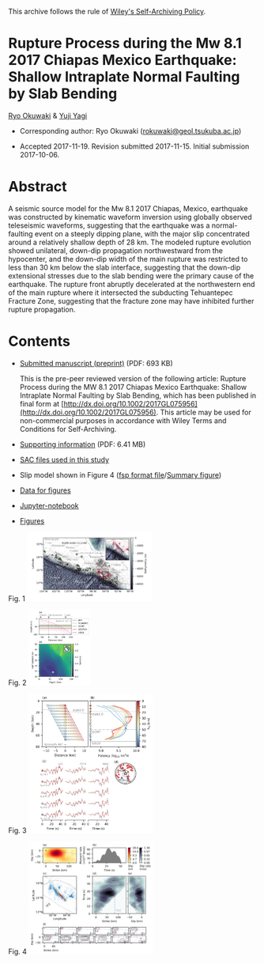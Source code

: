 This archive follows the rule of [Wiley's Self-Archiving Policy](https://authorservices.wiley.com/author-resources/Journal-Authors/licensing-open-access/open-access/self-archiving.html).

# Rupture Process during the Mw 8.1 2017 Chiapas Mexico Earthquake: Shallow Intraplate Normal Faulting by Slab Bending

[Ryo Okuwaki](https://rokuwaki.github.io) & [Yuji Yagi](http://www.geol.tsukuba.ac.jp/~yagi-y/eng/index.html)

- Corresponding author: Ryo Okuwaki ([rokuwaki@geol.tsukuba.ac.jp](mailto:rokuwaki@geol.tsukuba.ac.jp))

- Accepted 2017-11-19. Revision submitted 2017-11-15. Initial submission 2017-10-06.

# Abstract

A seismic source model for the Mw 8.1 2017 Chiapas, Mexico, earthquake was constructed by kinematic waveform inversion using globally observed teleseismic waveforms, suggesting that the earthquake was a normal-faulting event on a steeply dipping plane, with the major slip concentrated around a relatively shallow depth of 28 km. The modeled rupture evolution showed unilateral, down-dip propagation northwestward from the hypocenter, and the down-dip width of the main rupture was restricted to less than 30 km below the slab interface, suggesting that the down-dip extensional stresses due to the slab bending were the primary cause of the earthquake. The rupture front abruptly decelerated at the northwestern end of the main rupture where it intersected the subducting Tehuantepec Fracture Zone, suggesting that the fracture zone may have inhibited further rupture propagation.

# Contents

- [Submitted manuscript (preprint)](./doc/submittedmanuscript.pdf) (PDF: 693 KB)

  This is the pre-peer reviewed version of the following article: Rupture Process during the MW 8.1 2017 Chiapas Mexico Earthquake: Shallow Intraplate Normal Faulting by Slab Bending, which has been published in final form at [http://dx.doi.org/10.1002/2017GL075956](http://dx.doi.org/10.1002/2017GL075956). This article may be used for non-commercial purposes in accordance with Wiley Terms and Conditions for Self-Archiving.

- [Supporting information](./doc/818741_1_supp_5194921_gzg4xh_convrt.pdf) (PDF: 6.41 MB)

- [SAC files used in this study](./SACfiles)

- Slip model shown in Figure 4 ([fsp format file](./data/s2017CHIAPA01OKUW.fsp)/[Summary figure](./fig/map_slip_upload.png))

- [Data for figures](./data)

- [Jupyter-notebook](./fig.ipynb)

- [Figures](./fig)

Fig. 1
<img src="./fig/map.jpg" alt="Fig. 4" width="50%" />

Fig. 2
<img src="./fig/focaldepths.jpg" alt="Fig. 4" width="25%" />

Fig. 3
<img src="./fig/modelsettingresults_init.jpg" alt="Fig. 4" width="50%" />

Fig. 4
<img src="./fig/slipsummary.jpg" alt="Fig. 4" width="50%" />
